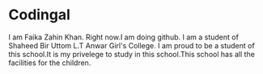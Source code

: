 # Codingal
I am Faika Zahin Khan.
Right now.I am doing github.
I am a student of Shaheed Bir Uttom L.T Anwar Girl's College.
I am proud to be a student of this school.It is my privelege to study in this school.This school has all the facilities for the children.
